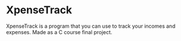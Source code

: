 # XpenseTrack
XpenseTrack is a program that you can use to track your incomes and expenses.
Made as a C course final project.
